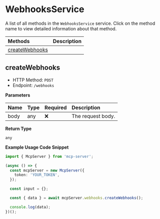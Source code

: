 # WebhooksService

A list of all methods in the `WebhooksService` service. Click on the method name to view detailed information about that method.

| Methods                           | Description |
| :-------------------------------- | :---------- |
| [createWebhooks](#createwebhooks) |             |

## createWebhooks

- HTTP Method: `POST`
- Endpoint: `/webhooks`

**Parameters**

| Name | Type | Required | Description       |
| :--- | :--- | :------- | :---------------- |
| body | any  | ❌       | The request body. |

**Return Type**

`any`

**Example Usage Code Snippet**

```typescript
import { McpServer } from 'mcp-server';

(async () => {
  const mcpServer = new McpServer({
    token: 'YOUR_TOKEN',
  });

  const input = {};

  const { data } = await mcpServer.webhooks.createWebhooks();

  console.log(data);
})();
```

<!-- This file was generated by liblab | https://liblab.com/ -->
